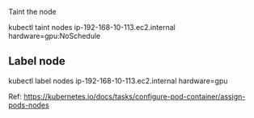 Taint the node

kubectl taint nodes ip-192-168-10-113.ec2.internal hardware=gpu:NoSchedule

Label node
---

kubectl label nodes ip-192-168-10-113.ec2.internal hardware=gpu

Ref:  https://kubernetes.io/docs/tasks/configure-pod-container/assign-pods-nodes